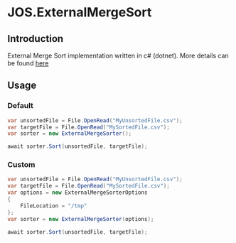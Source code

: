 ﻿# JOS.ExternalMergeSort

## Introduction
External Merge Sort implementation written in c# (dotnet).
More details can be found [here](https://josef.codes/sorting-really-large-files-with-c-sharp/)
## Usage

### Default
```csharp
var unsortedFile = File.OpenRead("MyUnsortedFile.csv");
var targetFile = File.OpenRead("MySortedFile.csv");
var sorter = new ExternalMergeSorter();

await sorter.Sort(unsortedFile, targetFile);
```

### Custom
```csharp
var unsortedFile = File.OpenRead("MyUnsortedFile.csv");
var targetFile = File.OpenRead("MySortedFile.csv");
var options = new ExternalMergeSorterOptions
{
    FileLocation = "/tmp"
};
var sorter = new ExternalMergeSorter(options);

await sorter.Sort(unsortedFile, targetFile);
```
